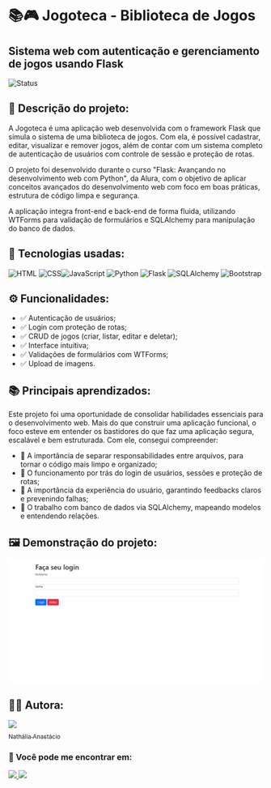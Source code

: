 # 📚🎮 Jogoteca - Biblioteca de Jogos
## Sistema web com autenticação e gerenciamento de jogos usando Flask
![Status](https://img.shields.io/badge/status-concluído-success)

## 📝 Descrição do projeto:
A Jogoteca é uma aplicação web desenvolvida com o framework Flask que simula o sistema de uma biblioteca de jogos. Com ela, é possível cadastrar, editar, visualizar e remover jogos, além de contar com um sistema completo de autenticação de usuários com controle de sessão e proteção de rotas.

O projeto foi desenvolvido durante o curso "Flask: Avançando no desenvolvimento web com Python", da Alura, com o objetivo de aplicar conceitos avançados do desenvolvimento web com foco em boas práticas, estrutura de código limpa e segurança.

A aplicação integra front-end e back-end de forma fluida, utilizando WTForms para validação de formulários e SQLAlchemy para manipulação do banco de dados.
## 🚀 Tecnologias usadas:
<img src="https://cdn.jsdelivr.net/gh/devicons/devicon@latest/icons/html5/html5-original.svg" alt="HTML" width="40" height="40" /> <img src="https://cdn.jsdelivr.net/gh/devicons/devicon@latest/icons/css3/css3-original.svg" alt="CSS" width="40" height="40" /><img src="https://cdn.jsdelivr.net/gh/devicons/devicon@latest/icons/javascript/javascript-original.svg" alt="JavaScript" width="40" height="40"/> <img src="https://cdn.jsdelivr.net/gh/devicons/devicon@latest/icons/python/python-original.svg" alt="Python" width="40" height="40"/> <img src="https://cdn.jsdelivr.net/gh/devicons/devicon@latest/icons/flask/flask-original-wordmark.svg" alt="Flask" width="40" height="40"/> <img src="https://cdn.jsdelivr.net/gh/devicons/devicon@latest/icons/sqlalchemy/sqlalchemy-original.svg" alt="SQLAlchemy" width="40" height="40"/> <img src="https://cdn.jsdelivr.net/gh/devicons/devicon@latest/icons/bootstrap/bootstrap-original.svg" alt="Bootstrap" width="40" height="40"/> 
 
## ⚙ Funcionalidades:
- ✅ Autenticação de usuários;
- ✅ Login com proteção de rotas;
- ✅ CRUD de jogos (criar, listar, editar e deletar);
- ✅ Interface intuitiva;
- ✅ Validações de formulários com WTForms;
- ✅ Upload de imagens.

## 📚 Principais aprendizados:
Este projeto foi uma oportunidade de consolidar habilidades essenciais para o desenvolvimento web. Mais do que construir uma aplicação funcional, o foco esteve em entender os bastidores do que faz uma aplicação segura, escalável e bem estruturada. Com ele, consegui compreender:
- 📌 A importância de separar responsabilidades entre arquivos, para tornar o código mais limpo e organizado;
- 📌 O funcionamento por trás do login de usuários, sessões e proteção de rotas;
- 📌 A importância da experiência do usuário, garantindo feedbacks claros e prevenindo falhas;
- 📌 O trabalho com banco de dados via SQLAlchemy, mapeando modelos e entendendo relações.

## 🖼 Demonstração do projeto:
![Demonstração do projeto](jogoteca.gif)

## 👩‍💻 Autora:

[<img loading="lazy" src="https://avatars.githubusercontent.com/u/172634421?v=4" width=115><br><sub>Nathália Anastácio</sub>](https://github.com/nath-anastacio)

### 💬 Você pode me encontrar em:
<div>
  <a href="https://www.linkedin.com/in/nathalia-anastacio/" target="_blank"><img src= "https://img.shields.io/badge/-LinkedIn-%230077B5?style=for-the-badge&logo=linkedin&logoColor=white" target="_blank"/> </a>
  <a href = "mailto:nathanastacio@gmail.com"><img loading="lazy" src="https://img.shields.io/badge/Gmail-D14836?style=for-the-badge&logo=gmail&logoColor=white" target="_blank"></a>
</div>
